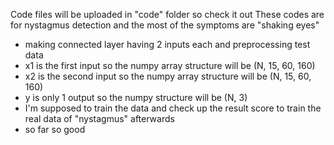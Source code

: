 Code files will be uploaded in "code" folder so check it out
These codes are for nystagmus detection
and the most of the symptoms are "shaking eyes"

- making connected layer having 2 inputs each and preprocessing test data
- x1 is the first input so the numpy array structure will be (N, 15, 60, 160) 
- x2 is the second input so the numpy array structure will be (N, 15, 60, 160) 
- y is only 1 output so the numpy structure will be (N, 3)
- I'm supposed to train the data and check up the result score to train the real data of "nystagmus" afterwards
- so far so good
